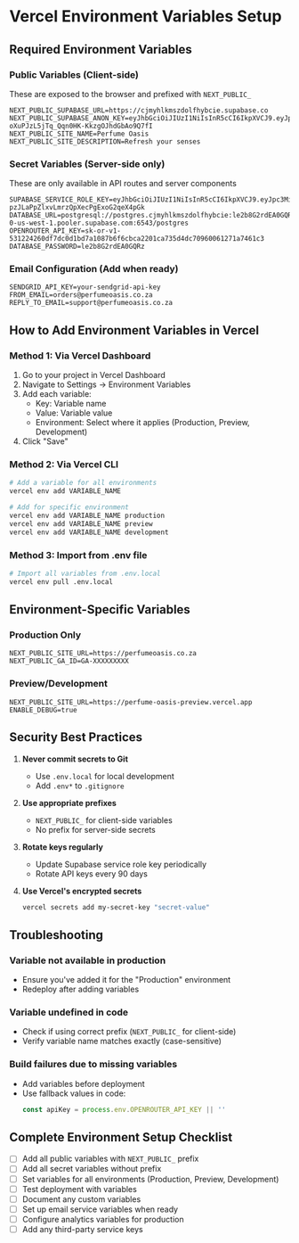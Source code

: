# Vercel Environment Variables Setup

## Required Environment Variables

### Public Variables (Client-side)
These are exposed to the browser and prefixed with `NEXT_PUBLIC_`

```
NEXT_PUBLIC_SUPABASE_URL=https://cjmyhlkmszdolfhybcie.supabase.co
NEXT_PUBLIC_SUPABASE_ANON_KEY=eyJhbGciOiJIUzI1NiIsInR5cCI6IkpXVCJ9.eyJpc3MiOiJzdXBhYmFzZSIsInJlZiI6ImNqbXlobGttc3pkb2xmaHliY2llIiwicm9sZSI6ImFub24iLCJpYXQiOjE3NTA3ODY0NDEsImV4cCI6MjA2NjM2MjQ0MX0.W70Hcd-oXuPJzL5jTq_Qqn0HK-KkzgOJhdGbAo9Q7fI
NEXT_PUBLIC_SITE_NAME=Perfume Oasis
NEXT_PUBLIC_SITE_DESCRIPTION=Refresh your senses
```

### Secret Variables (Server-side only)
These are only available in API routes and server components

```
SUPABASE_SERVICE_ROLE_KEY=eyJhbGciOiJIUzI1NiIsInR5cCI6IkpXVCJ9.eyJpc3MiOiJzdXBhYmFzZSIsInJlZiI6ImNqbXlobGttc3pkb2xmaHliY2llIiwicm9sZSI6InNlcnZpY2Vfcm9sZSIsImlhdCI6MTc1MDc4NjQ0MSwiZXhwIjoyMDY2MzYyNDQxfQ.ciogTVO1-pzJLaPpZlxvLmrzQpXecPgExoG2qeX4pGk
DATABASE_URL=postgresql://postgres.cjmyhlkmszdolfhybcie:le2b8G2rdEA0GQRz@aws-0-us-west-1.pooler.supabase.com:6543/postgres
OPENROUTER_API_KEY=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
DATABASE_PASSWORD=le2b8G2rdEA0GQRz
```

### Email Configuration (Add when ready)
```
SENDGRID_API_KEY=your-sendgrid-api-key
FROM_EMAIL=orders@perfumeoasis.co.za
REPLY_TO_EMAIL=support@perfumeoasis.co.za
```

## How to Add Environment Variables in Vercel

### Method 1: Via Vercel Dashboard
1. Go to your project in Vercel Dashboard
2. Navigate to Settings → Environment Variables
3. Add each variable:
   - Key: Variable name
   - Value: Variable value
   - Environment: Select where it applies (Production, Preview, Development)
4. Click "Save"

### Method 2: Via Vercel CLI
```bash
# Add a variable for all environments
vercel env add VARIABLE_NAME

# Add for specific environment
vercel env add VARIABLE_NAME production
vercel env add VARIABLE_NAME preview
vercel env add VARIABLE_NAME development
```

### Method 3: Import from .env file
```bash
# Import all variables from .env.local
vercel env pull .env.local
```

## Environment-Specific Variables

### Production Only
```
NEXT_PUBLIC_SITE_URL=https://perfumeoasis.co.za
NEXT_PUBLIC_GA_ID=GA-XXXXXXXXX
```

### Preview/Development
```
NEXT_PUBLIC_SITE_URL=https://perfume-oasis-preview.vercel.app
ENABLE_DEBUG=true
```

## Security Best Practices

1. **Never commit secrets to Git**
   - Use `.env.local` for local development
   - Add `.env*` to `.gitignore`

2. **Use appropriate prefixes**
   - `NEXT_PUBLIC_` for client-side variables
   - No prefix for server-side secrets

3. **Rotate keys regularly**
   - Update Supabase service role key periodically
   - Rotate API keys every 90 days

4. **Use Vercel's encrypted secrets**
   ```bash
   vercel secrets add my-secret-key "secret-value"
   ```

## Troubleshooting

### Variable not available in production
- Ensure you've added it for the "Production" environment
- Redeploy after adding variables

### Variable undefined in code
- Check if using correct prefix (`NEXT_PUBLIC_` for client-side)
- Verify variable name matches exactly (case-sensitive)

### Build failures due to missing variables
- Add variables before deployment
- Use fallback values in code:
  ```typescript
  const apiKey = process.env.OPENROUTER_API_KEY || ''
  ```

## Complete Environment Setup Checklist

- [ ] Add all public variables with `NEXT_PUBLIC_` prefix
- [ ] Add all secret variables without prefix
- [ ] Set variables for all environments (Production, Preview, Development)
- [ ] Test deployment with variables
- [ ] Document any custom variables
- [ ] Set up email service variables when ready
- [ ] Configure analytics variables for production
- [ ] Add any third-party service keys
